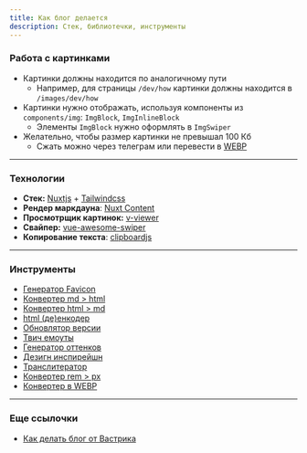 ```yaml
---
title: Как блог делается
description: Стек, библиотечки, инструменты
---
```


### Работа с картинками

- Картинки должны находится по аналогичному пути
  - Например, для страницы `/dev/how` картинки должны находится в `/images/dev/how`
- Картинки нужно отображать, используя компоненты из `components/img`: `ImgBlock`, `ImgInlineBlock`
  - Элементы `ImgBlock` нужно оформлять в `ImgSwiper`
- Желательно, чтобы размер картинки не превышал 100 Кб
  - Сжать можно через телеграм или перевести в [WEBP](https://image.online-convert.com/convert-to-webp)

---


### Технологии

- **Стек:** [Nuxtjs](https://nuxtjs.org) + [Tailwindcss](https://tailwindcss.com/)
- **Рендер маркдауна**: [Nuxt Content](https://content.nuxtjs.org/)
- **Просмотрщик картинок:** [v-viewer](https://github.com/mirari/v-viewer)
- **Свайпер:** [vue-awesome-swiper](https://github.com/surmon-china/vue-awesome-swiper)
- **Копирование текста**: [clipboardjs](https://clipboardjs.com)

---


### Инструменты

- [Генератор Favicon](https://favicon.io/favicon-converter/) 
- [Конвертер md > html](https://markdown-it.github.io/) 
- [Конвертер html > md](https://www.browserling.com/tools/html-to-markdown) 
- [html (де)енкодер](https://mothereff.in/html-entities) 
- [Обновлятор версии](https://www.npmjs.com/package/version-bump-prompt)
- [Твич емоуты](https://www.streamscheme.com/resources/emotes-meaning-complete-list-monkas-pogchamp-omegalul-kappa/) 
- [Генератор оттенков](https://maketintsandshades.com/) 
- [Дезигн инспирейшн](https://dribbble.com/) 
- [Транслитератор](https://translit.ru/seo/) 
- [Конвертер rem > px](http://www.standardista.com/px-to-rem-conversion-if-root-font-size-is-16px/)
- [Конвертер в WEBP]()

---

### Еще ссылочки 

- [Как делать блог от Вастрика](https://vas3k.ru/notes/how_to_blog/)
